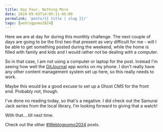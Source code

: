 ```yaml
---
title: Day Four, Nothing More
date: 2024-05-03T14:05:11-05:00
permalink: 'posts/{{ title | slug }}/'
tags: [weblogpomo2024]
---
```


Here we are at day for during this monthly challenge. The next couple of days are going to be the first two that present as very difficult for me - will I be able to get something posted during the weekend, while the home is filled with family and kids and I would rather *not* be dealing with a computer.

So in that case, I am not using a computer or laptop for the post. Instead I'm seeing how well the [GitJournal](https://gitjournal.io/) app works on my phone. I don't really have any other content management system set up here, so this really needs to work.

Maybe this would be a good excuse to set up a Ghost CMS for the front end. Probably not, though.

I've done no reading today, so that's a negative. I did check out the Samurai Jack series from the local library, I'm looking forward to giving that a watch!

With that....till next time.

Check out the other [#Weblogpomo2024](/tags/weblogpomo2024) posts.
